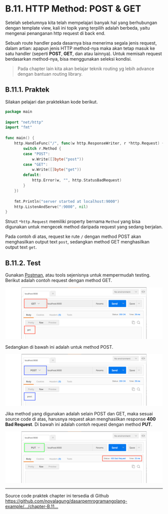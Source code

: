 # B.11. HTTP Method: POST & GET

Setelah sebelumnya kita telah mempelajari banyak hal yang berhubungan dengan template view, kali ini topik yang terpilih adalah berbeda, yaitu mengenai penanganan http request di back end.

Sebuah route handler pada dasarnya bisa menerima segala jenis request, dalam artian: apapun jenis HTTP method-nya maka akan tetap masuk ke satu handler (seperti **POST**, **GET**, dan atau lainnya). Untuk memisah request berdasarkan method-nya, bisa menggunakan seleksi kondisi.

> Pada chapter lain kita akan belajar teknik routing yg lebih advance dengan bantuan routing library.

## B.11.1. Praktek

Silakan pelajari dan praktekkan kode berikut.

```go
package main

import "net/http"
import "fmt"

func main() {
	http.HandleFunc("/", func(w http.ResponseWriter, r *http.Request) {
		switch r.Method {
		case "POST":
			w.Write([]byte("post"))
		case "GET":
			w.Write([]byte("get"))
		default:
			http.Error(w, "", http.StatusBadRequest)
		}
	})

	fmt.Println("server started at localhost:9000")
	http.ListenAndServe(":9000", nil)
}
```

Struct `*http.Request` memiliki property bernama `Method` yang bisa digunakan untuk mengecek method daripada request yang sedang berjalan.

Pada contoh di atas, request ke rute `/` dengan method POST akan menghasilkan output text `post`, sedangkan method GET menghasilkan output text `get`.

## B.11.2. Test

Gunakan [Postman](https://chrome.google.com/webstore/detail/postman/fhbjgbiflinjbdggehcddcbncdddomop?hl=en), atau tools sejenisnya untuk mempermudah testing. Berikut adalah contoh request dengan method GET.

![Request GET](images/B_http_method_basic_1_get.png)

Sedangkan di bawah ini adalah untuk method POST.

![Request POST](images/B_http_method_basic_2_post.png)

Jika method yang digunakan adalah selain POST dan GET, maka sesuai source code di atas, harusnya request akan menghasilkan response **400 Bad Request**. Di bawah ini adalah contoh request dengan method **PUT**.

![400 Bad Request](images/B_http_method_basic_3_bad_request.png)

---

<div class="source-code-link">
    <div class="source-code-link-message">Source code praktek chapter ini tersedia di Github</div>
    <a href="https://github.com/novalagung/dasarpemrogramangolang-example/tree/master/chapter-B.11-http-method">https://github.com/novalagung/dasarpemrogramangolang-example/.../chapter-B.11...</a>
</div>
